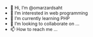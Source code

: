 - 👋 Hi, I’m @omarzardsaht
- 👀 I’m interested in web programming 
- 🌱 I’m currently learning PHP
- 💞️ I’m looking to collaborate on ...
- 📫 How to reach me ...

<!---
omarzardsaht/omarzardsaht is a ✨ special ✨ repository because its `README.md` (this file) appears on your GitHub profile.
You can click the Preview link to take a look at your changes.
--->
